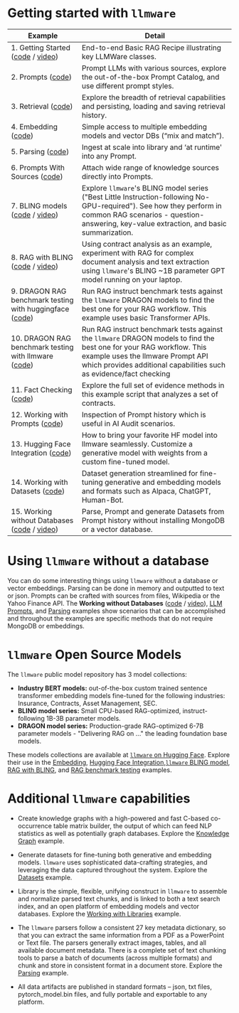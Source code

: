 # Getting started with `llmware`

| Example     |  Detail      |
|-------------|--------------|
| 1.   Getting Started ([code](Getting_Started/getting_started_with_rag.py) / [video](https://www.youtube.com/watch?v=0naqpH93eEU)) | End-to-end Basic RAG Recipe illustrating key LLMWare classes. |
| 2.   Prompts ([code](Prompts/llm_prompts.py)) | Prompt LLMs with various sources, explore the out-of-the-box Prompt Catalog, and use different prompt styles.|
| 3.   Retrieval ([code](Retrieval/semantic_retrieval.py)) | Explore the breadth of retrieval capabilities and persisting, loading and saving retrieval history.|
| 4.   Embedding ([code](Embedding/embeddings_fast_start.py)) | Simple access to multiple embedding models and vector DBs (“mix and match”). 
| 5.   Parsing ([code](Parsing/parse_documents.py)) | Ingest at scale into library and ‘at runtime' into any Prompt.
| 6.   Prompts With Sources ([code](Prompts/prompt_with_sources.py)) | Attach wide range of knowledge sources directly into Prompts.
| 7.   BLING models ([code](Models/bling_fast_start.py) / [video](https://www.youtube.com/watch?v=JjgqOZ2v5oU))   | Explore `llmware`'s BLING model series ("Best Little Instruction-following No-GPU-required").  See how they perform in common RAG scenarios - question-answering, key-value extraction, and basic summarization.   |
| 8.   RAG with BLING ([code](RAG/contract_analysis_on_laptop_with_bling_models.py) / [video](https://www.youtube.com/watch?v=8aV5p3tErP0)) | Using contract analysis as an example, experiment with RAG for complex document analysis and text extraction using `llmware`'s BLING ~1B parameter GPT model running on your laptop.   |
| 9.   DRAGON RAG benchmark testing with huggingface ([code](Models/dragon_rag_benchmark_tests_huggingface.py)) | Run RAG instruct benchmark tests against the `llmware` DRAGON models to find the best one for your RAG workflow.  This example uses basic Transformer APIs. |
| 10.  DRAGON RAG benchmark testing with llmware ([code](Models/dragon_rag_benchmark_tests_llmware.py)) | Run RAG instruct benchmark tests against the `llmware` DRAGON models to find the best one for your RAG workflow. This example uses the llmware Prompt API which provides additional capabilities such as evidence/fact checking |
| 11.  Fact Checking ([code](Prompts/fact_checking.py))  | Explore the full set of evidence methods in this example script that analyzes a set of contracts. |
| 12.  Working with Prompts ([code](Getting_Started/working_with_prompts.py)) |  Inspection of Prompt history which is useful in AI Audit scenarios.|
| 13.  Hugging Face Integration ([code](Models/huggingface_integration.py)) | How to bring your favorite HF model into llmware seamlessly.  Customize a generative model with weights from a custom fine-tuned model. |
| 14.  Working with Datasets ([code](Datasets/working_with_datasets.py)) | Dataset generation streamlined for fine-tuning generative and embedding models and formats such as Alpaca, ChatGPT, Human-Bot.  |
| 15.  Working without Databases ([code](Getting_Started/working_without_a_database.py) / [video](https://www.youtube.com/watch?v=tAGz6yR14lw))| Parse, Prompt and generate Datasets from Prompt history without installing MongoDB or a vector database.|


# Using `llmware` without a database
You can do some interesting things using `llmware` without a database or vector embeddings.  Parsing can be done in memory and outputted to text or json. Prompts can be crafted with sources from files, Wikipedia or the Yahoo Finance API.  The **Working without Databases** ([code](Getting_Started/working_without_a_database.py) / [video](https://www.youtube.com/watch?v=tAGz6yR14lw)), [LLM Prompts](Getting_Started/working_with_prompts.py), and [Parsing](Parsing/parse_documents.py) examples show scenarios that can be accomplished and throughout the examples are specific methods that do not require MongoDB or embeddings.  

# `llmware` Open Source Models
The `llmware` public model repository has 3 model collections:
- **Industry BERT models:**  out-of-the-box custom trained sentence transformer embedding models fine-tuned for the following industries:  Insurance, Contracts, Asset Management, SEC.
- **BLING model series:**  Small CPU-based RAG-optimized, instruct-following 1B-3B parameter models.
- **DRAGON model series:**  Production-grade RAG-optimized 6-7B parameter models - "Delivering RAG on ..." the leading foundation base models.

These models collections are available at [`llmware` on Hugging Face](https://huggingface.co/llmware). Explore their use in the [Embedding](Embedding/embedding_fast_start.py), [Hugging Face Integration](Models/huggingface_integration.py),[`llmware` BLING model](bling_fast_start.py), [RAG with BLING](RAG/contract_analysis_on_laptop_with_bling_models.py), and [RAG benchmark testing](Models/dragon_rag_benchmark_tests_llmware.py) examples.

# Additional `llmware` capabilities
- Create knowledge graphs with a high-powered and fast C-based co-occurrence table matrix builder, the output of which can feed NLP statistics as well as potentially graph databases.  Explore the [Knowledge Graph](Datasets/knowledge_graph.py) example.

- Generate datasets for fine-tuning both generative and embedding models.  `llmware` uses sophisticated data-crafting strategies, and leveraging the data captured throughout the system.  Explore the [Datasets](Datasets/working_with_datasets.py) example.  
  
- Library is the simple, flexible, unifying construct in `llmware` to assemble and normalize parsed text chunks, and is linked to both a text search index, and an open platform of embedding models and vector databases. Explore the [Working with Libraries](Getting_Started/working_with_libraries.py) example.

- The `llmware` parsers follow a consistent 27 key metadata dictionary, so that you can extract the same information from a PDF as a PowerPoint or Text file. The parsers generally extract images, tables, and all available document metadata.  There is a complete set of text chunking tools to parse a batch of documents (across multiple formats) and chunk and store in consistent format in a document store.  Explore the [Parsing](Parsing/parse_documents.py) example.

- All data artifacts are published in standard formats – json, txt files, pytorch_model.bin files, and fully portable and exportable to any platform. 

